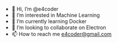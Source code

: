 - 👋 Hi, I’m @e4coder
- 👀 I’m interested in Machine Learning
- 🌱 I’m currently learning Docker
- 💞️ I’m looking to collaborate on Electron
- 📫 How to reach me e4coder@gmail.com

<!---
e4coder/e4coder is a ✨ special ✨ repository because its `README.md` (this file) appears on your GitHub profile.
You can click the Preview link to take a look at your changes.
--->
